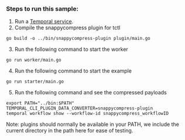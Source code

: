 ### Steps to run this sample:
1) Run a [Temporal service](https://github.com/temporalio/samples-go/tree/main/#how-to-use).
2) Compile the snappycompress plugin for tctl
```
go build -o ../bin/snappycompress-plugin plugin/main.go
```
3) Run the following command to start the worker
```
go run worker/main.go
```
4) Run the following command to start the example
```
go run starter/main.go
```
5) Run the following command and see the compressed payloads
```
export PATH="../bin:$PATH" TEMPORAL_CLI_PLUGIN_DATA_CONVERTER=snappycompress-plugin
temporal workflow show --workflow-id snappycompress_workflowID
```
Note: plugins should normally be available in your PATH, we include the current directory in the path here for ease of testing.
